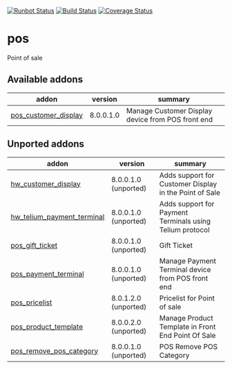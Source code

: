 [![Runbot Status](https://runbot.odoo-community.org/runbot/badge/flat/184/9.0.svg)](https://runbot.odoo-community.org/runbot/repo/github-com-oca-pos-184)
[![Build Status](https://travis-ci.org/OCA/pos.svg?branch=9.0)](https://travis-ci.org/OCA/pos)
[![Coverage Status](https://coveralls.io/repos/OCA/pos/badge.png?branch=9.0)](https://coveralls.io/r/OCA/pos?branch=9.0)

pos
===

Point of sale

[//]: # (addons)
Available addons
----------------
addon | version | summary
--- | --- | ---
[pos_customer_display](pos_customer_display/) | 8.0.0.1.0 | Manage Customer Display device from POS front end

Unported addons
---------------
addon | version | summary
--- | --- | ---
[hw_customer_display](hw_customer_display/) | 8.0.0.1.0 (unported) | Adds support for Customer Display in the Point of Sale
[hw_telium_payment_terminal](hw_telium_payment_terminal/) | 8.0.0.1.0 (unported) | Adds support for Payment Terminals using Telium protocol
[pos_gift_ticket](pos_gift_ticket/) | 8.0.0.1.0 (unported) | Gift Ticket
[pos_payment_terminal](pos_payment_terminal/) | 8.0.0.1.0 (unported) | Manage Payment Terminal device from POS front end
[pos_pricelist](pos_pricelist/) | 8.0.1.2.0 (unported) | Pricelist for Point of sale
[pos_product_template](pos_product_template/) | 8.0.0.2.0 (unported) | Manage Product Template in Front End Point Of Sale
[pos_remove_pos_category](pos_remove_pos_category/) | 8.0.0.1.0 (unported) | POS Remove POS Category

[//]: # (end addons)
